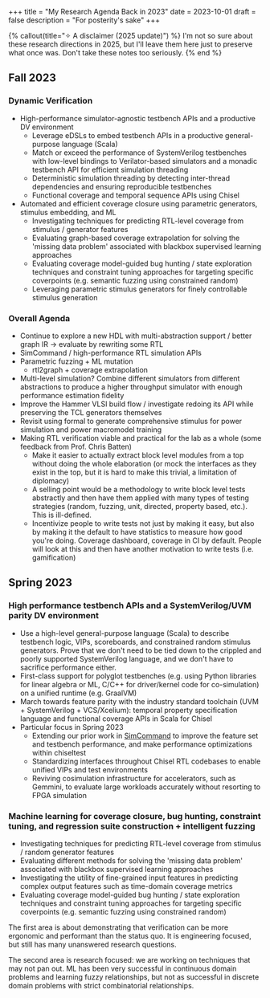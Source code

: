 +++
title = "My Research Agenda Back in 2023"
date = 2023-10-01
draft = false
description = "For posterity's sake"
+++

{% callout(title="✧ A disclaimer (2025 update)") %}
I'm not so sure about these research directions in 2025, but I'll leave them here just to preserve what once was.
Don't take these notes too seriously.
{% end %}

## Fall 2023

### Dynamic Verification

- High-performance simulator-agnostic testbench APIs and a productive DV environment
    - Leverage eDSLs to embed testbench APIs in a productive general-purpose language (Scala)
    - Match or exceed the performance of SystemVerilog testbenches with low-level bindings to Verilator-based simulators and a monadic testbench API for efficient simulation threading
    - Deterministic simulation threading by detecting inter-thread dependencies and ensuring reproducible testbenches
    - Functional coverage and temporal sequence APIs using Chisel
- Automated and efficient coverage closure using parametric generators, stimulus embedding, and ML
    - Investigating techniques for predicting RTL-level coverage from stimulus / generator features
    - Evaluating graph-based coverage extrapolation for solving the 'missing data problem' associated with blackbox supervised learning approaches
    - Evaluating coverage model-guided bug hunting / state exploration techniques and constraint tuning approaches for targeting specific coverpoints (e.g. semantic fuzzing using constrained random)
    - Leveraging parametric stimulus generators for finely controllable stimulus generation

### Overall Agenda

<!--
- CS 294 -> semantic compression with application to NoCs -> ISCA 24
- CS 264 -> new HDL investigation / multi-abstraction / better graph IR -> rewriting of RTL / workshop paper
- SimCommand + High perf Sim APIs + other stuff -> ASPLOS 24
- Parametric Fuzzing + ML mutation -> Qual in November
    - rtl2graph + coverage extrapolation -> Qual
- Multi-level simulation -> MICRO/HPCA 24
- Hammer build flow / API redux -> DAC tool paper
- Formal power modeling -> Bump Animesh for publication

- Chris Batten's comments on a verification direction for the lab:
    - Make it easier to actually extract block level modules from a top without doing the whole elaboration (or mock the interfaces as they exist in the top, but this is hard)
        - Limitation of diplomacy,...
        - The complaint isn't really about unit testing - a real selling point would be a methodology to write block level tests and then have it applied with many types of testing strategies (random, fuzzing, unit, directed, property based, etc.)
    - Incentivize people to write tests not just by making it easy - but also making it the default to have statistics to measure how good you're doing - coverage dashboard, coverage in CI by default - people will look at this and then have another motivation to write tests (it is like gamification)
-->

- Continue to explore a new HDL with multi-abstraction support / better graph IR → evaluate by rewriting some RTL
- SimCommand / high-performance RTL simulation APIs
- Parametric fuzzing + ML mutation
    - rtl2graph + coverage extrapolation
- Multi-level simulation? Combine different simulators from different abstractions to produce a higher throughput simulator with enough performance estimation fidelity
- Improve the Hammer VLSI build flow / investigate redoing its API while preserving the TCL generators themselves
- Revisit using formal to generate comprehensive stimulus for power simulation and power macromodel training
- Making RTL verification viable and practical for the lab as a whole (some feedback from Prof. Chris Batten)
    - Make it easier to actually extract block level modules from a top without doing the whole elaboration (or mock the interfaces as they exist in the top, but it is hard to make this trivial, a limitation of diplomacy)
    - A selling point would be a methodology to write block level tests abstractly and then have them applied with many types of testing strategies (random, fuzzing, unit, directed, property based, etc.). This is ill-defined.
    - Incentivize people to write tests not just by making it easy, but also by making it the default to have statistics to measure how good you're doing. Coverage dashboard, coverage in CI by default. People will look at this and then have another motivation to write tests (i.e. gamification)

## Spring 2023

### High performance testbench APIs and a SystemVerilog/UVM parity DV environment

- Use a high-level general-purpose language (Scala) to describe testbench logic, VIPs, scoreboards, and constrained random stimulus generators. Prove that we don't need to be tied down to the crippled and poorly supported SystemVerilog language, and we don't have to sacrifice performance either.
- First-class support for polyglot testbenches (e.g. using Python libraries for linear algebra or ML, C/C++ for driver/kernel code for co-simulation) on a unified runtime (e.g. GraalVM)
- March towards feature parity with the industry standard toolchain (UVM + SystemVerilog + VCS/Xcelium): temporal property specification language and functional coverage APIs in Scala for Chisel
- Particular focus in Spring 2023
    - Extending our prior work in [SimCommand](https://github.com/vighneshiyer/simcommand) to improve the feature set and testbench performance, and make performance optimizations within chiseltest
    - Standardizing interfaces throughout Chisel RTL codebases to enable unified VIPs and test environments
    - Reviving cosimulation infrastructure for accelerators, such as Gemmini, to evaluate large workloads accurately without resorting to FPGA simulation

### Machine learning for coverage closure, bug hunting, constraint tuning, and regression suite construction + intelligent fuzzing

- Investigating techniques for predicting RTL-level coverage from stimulus / random generator features
- Evaluating different methods for solving the 'missing data problem' associated with blackbox supervised learning approaches
- Investigating the utility of fine-grained input features in predicting complex output features such as time-domain coverage metrics
- Evaluating coverage model-guided bug hunting / state exploration techniques and constraint tuning approaches for targeting specific coverpoints (e.g. semantic fuzzing using constrained random)

The first area is about demonstrating that verification can be more ergonomic and performant than the status quo. It is engineering focused, but still has many unanswered research questions.

The second area is research focused: we are working on techniques that may not pan out. ML has been very successful in continuous domain problems and learning fuzzy relationships, but not as successful in discrete domain problems with strict combinatorial relationships.
